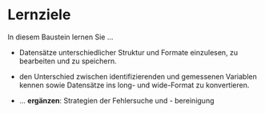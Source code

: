 # Lernziele
In diesem Baustein lernen Sie ...

- Datensätze unterschiedlicher Struktur und Formate einzulesen, zu bearbeiten und zu speichern. 

- den Unterschied zwischen identifizierenden und gemessenen Variablen kennen sowie Datensätze ins long- und wide-Format zu konvertieren.

- ... **ergänzen**: Strategien der Fehlersuche und - bereinigung